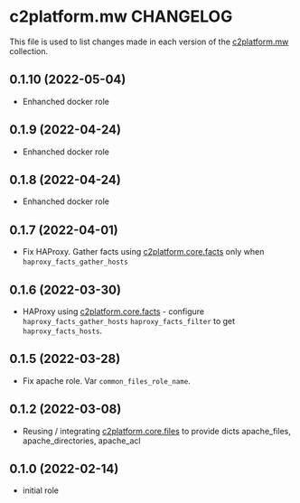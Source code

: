 # c2platform.mw CHANGELOG

This file is used to list changes made in each version of the [c2platform.mw](https://github.com/c2platform/ansible-collection-mw) collection.

## 0.1.10 (2022-05-04)

* Enhanched docker role


## 0.1.9 (2022-04-24)

* Enhanched docker role


## 0.1.8 (2022-04-24)

* Enhanched docker role

## 0.1.7 (2022-04-01)

* Fix HAProxy. Gather facts using [c2platform.core.facts](https://github.com/c2platform/ansible-collection-core/tree/master/roles/facts) only when `haproxy_facts_gather_hosts`

## 0.1.6 (2022-03-30)

* HAProxy using [c2platform.core.facts](https://github.com/c2platform/ansible-collection-core/tree/master/roles/facts) - configure `haproxy_facts_gather_hosts` `haproxy_facts_filter` to get `haproxy_facts_hosts`.

## 0.1.5 (2022-03-28)

* Fix apache role. Var `common_files_role_name`.

## 0.1.2 (2022-03-08)

* Reusing / integrating [c2platform.core.files](https://github.com/c2platform/ansible-collection-core/blob/master/roles/files) to provide dicts apache_files, apache_directories, apache_acl

## 0.1.0 (2022-02-14)

* initial role
